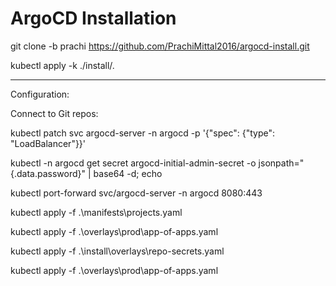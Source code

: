 # ArgoCD Installation

git clone -b prachi https://github.com/PrachiMittal2016/argocd-install.git

kubectl apply -k ./install/.

--------

Configuration:

Connect to Git repos:


kubectl patch svc argocd-server -n argocd -p '{"spec": {"type": "LoadBalancer"}}'

kubectl -n argocd get secret argocd-initial-admin-secret -o jsonpath="{.data.password}" | base64 -d; echo

kubectl port-forward svc/argocd-server -n argocd 8080:443

kubectl apply -f .\manifests\projects.yaml

kubectl apply -f .\overlays\prod\app-of-apps.yaml

kubectl apply -f .\install\overlays\repo-secrets.yaml

kubectl apply -f .\overlays\prod\app-of-apps.yaml
